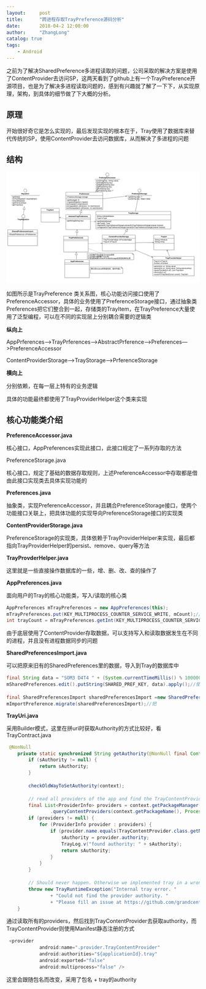 ```yaml
---
layout:     post
title:      "跨进程存取TrayPreference源码分析"
date:       2018-04-2 12:00:00
author:     "ZhangLong"
catalog: true
tags:
    - Android
---
```




之前为了解决SharedPreference多进程读取的问题，公司采取的解决方案是使用了ContentProvider去访问SP，这两天看到了github上有一个TrayPreference开源项目，也是为了解决多进程读取问题的，感到有兴趣就了解了一下下，从实现原理，架构，到具体的细节做了下大概的分析。

## 原理

开始很好奇它是怎么实现的，最后发现实现的根本在于，Tray使用了数据库来替代传统的SP，使用ContentProvider去访问数据库，从而解决了多进程的问题

## 结构

![img](/img/image_tray.png)



如图所示是TrayPreference 类关系图，核心功能访问接口使用了PreferenceAccessor，具体的业务使用了PreferenceStorage接口，通过抽象类Preferences把它们整合到一起，存储类的TrayItem，在TrayPreference大量使用了泛型编程，可以在不同的实现层上分别耦合需要的逻辑类

**纵向上**

AppPrferences—>TrayPrferences—>AbstractPrference—>Preferences—>PreferenceAccessor

ContentProviderStorage—>TrayStorage—>PrferenceStorage

**横向上**

分别依赖，在每一层上特有的业务逻辑

具体的功能最终都使用了TrayProviderHelper这个类来实现



## 核心功能类介绍

**PreferenceAccessor.java**

核心接口，AppPreferences实现此接口，此接口规定了一系列存取的方法

PreferenceStorage.java

核心接口，规定了基础的数据存取规则，上述PreferenceAccessor中存取都是借由此接口实现类去具体实现功能的

**Preferences.java**

抽象类，实现PreferenceAccessor，并且耦合PreferenceStorage接口，使两个功能接口关联上，把具体功能的实现导向PreferenceStorage接口的实现类

**ContentProviderStorage.java**

PreferenceStorage的实现类，具体依赖于TrayProviderHelper来实现，最后都指向TrayProviderHelper的persist、remove、query等方法

**TrayProvderHelper.java**

这里就是一些直接操作数据库的一些，增、删、改、查的操作了

**AppPreferences.java**

面向用户的Tray的核心功能类，写入/读取的核心类

```java
AppPreferences mTrayPreferences = new AppPreferences(this);
mTrayPreferences.put(KEY_MULTIPROCESS_COUNTER_SERVICE_WRITE, mCount);//写入
int trayCount = mTrayPreferences.getInt(KEY_MULTIPROCESS_COUNTER_SERVICE_READ, 0);//读取
```

由于底层使用了ContentProvider存取数据，可以支持写入和读取数据发生在不同的进程，并且没有进程数据同步的问题

**SharedPreferencesImport.java**

可以把原来旧有的SharedPreferences里的数据，导入到Tray的数据库中

```java
final String data = "SOM3 D4T4 " + (System.currentTimeMillis() % 100000);
mSharedPreferences.edit().putString(SHARED_PREF_KEY, data).apply();//使用原生SharedPreference写入数据

final SharedPreferencesImport sharedPreferencesImport =new SharedPreferencesImport(this, SampleActivity.SHARED_PREF_NAME,SampleActivity.SHARED_PREF_KEY, TRAY_PREF_KEY);
mImportPreference.migrate(sharedPreferencesImport);//把
```

**TrayUri.java**

采用Builder模式，这里在拼uri时获取Authority的方式比较好，看TrayContract.java

```java
 @NonNull
    private static synchronized String getAuthority(@NonNull final Context context) {
        if (sAuthority != null) {
            return sAuthority;
        }

        checkOldWayToSetAuthority(context);

        // read all providers of the app and find the TrayContentProvider to read the authority
        final List<ProviderInfo> providers = context.getPackageManager()
                .queryContentProviders(context.getPackageName(), Process.myUid(), 0);
        if (providers != null) {
            for (ProviderInfo provider : providers) {
                if (provider.name.equals(TrayContentProvider.class.getName())) {
                    sAuthority = provider.authority;
                    TrayLog.v("found authority: " + sAuthority);
                    return sAuthority;
                }
            }
        }

        // Should never happen. Otherwise we implemented tray in a wrong way!
        throw new TrayRuntimeException("Internal tray error. "
                + "Could not find the provider authority. "
                + "Please fill an issue at https://github.com/grandcentrix/tray/issues");
    }
```

通过读取所有的providers，然后找到TrayContentProvider去获取authority，而TrayContentProvider则使用Manifest静态注册的方式

```java
 <provider
            android:name=".provider.TrayContentProvider"
            android:authorities="${applicationId}.tray"
            android:exported="false"
            android:multiprocess="false" />
```

这里会跟随包名而改变，采用了包名 + tray的authority



